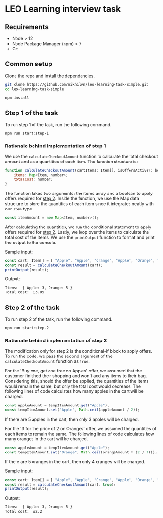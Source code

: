 # LEO Learning interview task

## Requirements

* Node > 12
* Node Package Manager (npm) > 7
* Git

## Common setup

Clone the repo and install the dependencies.

```bash
git clone https://github.com/nikhilvn/leo-learning-task-simple.git
cd leo-learning-task-simple
```

```bash
npm install
```

## Step 1 of the task

To run step 1 of the task, run the following command.

```bash
npm run start:step-1
```
### Rationale behind implementation of step 1

We use the `calculateCheckoutAmount` function to calculate the total checkout amount and also quantities of each item. The function structure is:

```javascript
function calculateCheckoutAmount(cartItems: Item[], isOffersActive?: boolean): {
    items: Map<Item, number>;
    totalCost: number;
}
```
The function takes two arguments: the items array and a boolean to apply offers required for [step 2](#step-2). Inside the function, we use the Map data structure to store the quantities of each item since it integrates neatly with our `Item` type.

```javascript
const itemAmount = new Map<Item, number>();
```

After calculating the quantities, we run the conditional statement to apply offers required for [step 2](#step-2). Lastly, we loop over the items to calculate the total cost of the items.
We use the `printOutput` function to format and print the output to the console.

Sample input:
```javascript
const cart: Item[] = [ "Apple", "Apple", "Orange", "Apple", "Orange", "Orange", "Orange", "Orange"];
const result = calculateCheckoutAmount(cart);
printOutput(result);
```
Output:
```bash
Items:  { Apple: 3, Orange: 5 }
Total cost:  £3.05
```

## Step 2 of the task

To run step 2 of the task, run the following command.

```bash
npm run start:step-2
```

### Rationale behind implementation of step 2

The modification only for step 2 is the conditional-if block to apply offers. To run the code, we pass the second argument of the `calculateCheckoutAmount` function as `true`.

For the 'Buy one, get one free on Apples' offer, we assumed that the customer finished their shopping and won't add any items to their bag. Considering this, should the offer be applied, the quantities of the items would remain the same, but only the total cost would decrease. 
The following lines of code calculates how many apples in the cart will be charged.

```javascript
const appleAmount = tempItemAmount.get("Apple");
const tempItemAmount.set("Apple", Math.ceil(appleAmount / 2));
```
If there are 5 apples in the cart, then only 3 apples will be charged.

For the '3 for the price of 2 on Oranges' offer, we assumed the quantities of each items to remain the same.
The following lines of code calculates how many oranges in the cart will be charged.

```javascript
const appleAmount = tempItemAmount.get("Apple");
const tempItemAmount.set("Orange", Math.ceil(orangeAmount * (2 / 3)));
```
If there are 5 oranges in the cart, then only 4 oranges will be charged.

Sample input:
```javascript
const cart: Item[] = [ "Apple", "Apple", "Orange", "Apple", "Orange", "Orange", "Orange", "Orange"];
const result = calculateCheckoutAmount(cart, true);
printOutput(result);
```
Output:
```bash
Items:  { Apple: 3, Orange: 5 }
Total cost:  £2.2
```